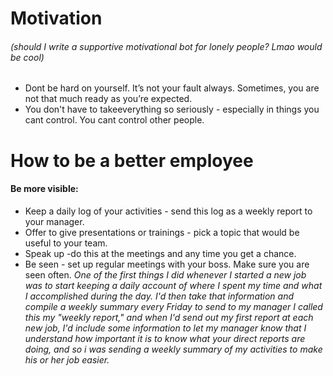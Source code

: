 # Motivation
###### (should I write a supportive motivational bot for lonely people? Lmao would be cool)
* Dont be hard on yourself. It’s not your fault always. Sometimes, you are not that much ready as you’re expected. 
* You don't have to takeeverything so seriously - especially in things you cant control. You cant control other people. 

# How to be a better employee
#### Be more visible:
* Keep a daily log of your activities - send this log as a weekly report to your manager.
* Offer to give presentations or trainings - pick a topic that would be useful to your team.
* Speak up -do this at the meetings and any time you get a chance.
* Be seen - set up regular meetings with your boss. Make sure you are seen often.
*One of the first things I did whenever I started a new job was to start keeping a daily account of where I spent my time and what I accomplished during the day. I'd then take that information and compile a weekly summary every Friday to send to my manager I called this my "weekly report," and when I'd send out my first report at each new job, I'd include some information to let my manager know that I understand how important it is to know what your direct reports are doing, and so i was sending a weekly summary of my activities to make his or her job easier.*
